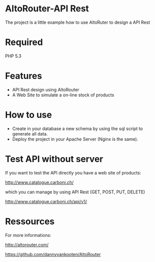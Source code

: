 # AltoRouter-API Rest

The project is a little example how to use AltoRuter to design a API Rest

# Required

PHP 5.3

# Features

- API Rest design using AltoRouter
- A Web Site to simulate a on-line stock of products

# How to use

- Create in your database a new schema by using the sql script to generate all data.
- Deploy the project in your Apache Server (Nginx is the same).

# Test API without server

If you want to test the API directly you have a web site of products:

http://www.catalogue.carboni.ch/

which you can manage by using API Rest (GET, POST, PUT, DELETE)

http://www.catalogue.carboni.ch/api/v1/

# Ressources

For more informations:

http://altorouter.com/

https://github.com/dannyvankooten/AltoRouter
